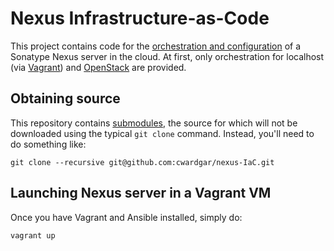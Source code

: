 # Nexus Infrastructure-as-Code

This project contains code for the
[orchestration and configuration](https://blog.gruntwork.io/why-we-use-terraform-and-not-chef-puppet-ansible-saltstack-or-cloudformation-7989dad2865c#3f44)
of a Sonatype Nexus server in the cloud. At first, only orchestration for localhost
(via [Vagrant](https://www.vagrantup.com/)) and [OpenStack](https://www.openstack.org/) are provided.

## Obtaining source

This repository contains [submodules](https://git-scm.com/book/en/v2/Git-Tools-Submodules), the source for which will
not be downloaded using the typical `git clone` command. Instead, you'll need to do something like:
```
git clone --recursive git@github.com:cwardgar/nexus-IaC.git
```

## Launching Nexus server in a Vagrant VM

Once you have Vagrant and Ansible installed, simply do:
```
vagrant up
```
